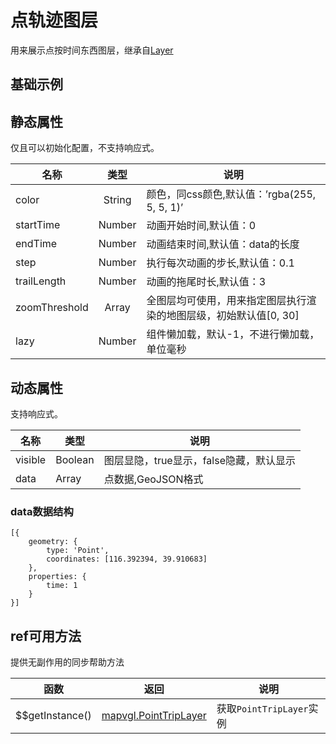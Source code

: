 # 点轨迹图层
用来展示点按时间东西图层，继承自[Layer](https://mapv.baidu.com/gl/docs/Layer.html)

## 基础示例

<vuep template="#example"></vuep>

<script v-pre type="text/x-template" id="example">

  <template>
    <div class="bmap-page-container">
      <el-bmap vid="bmapDemo" :zoom="zoom" :center="center" class="bmap-demo">
        <el-bmapv-view>
            <el-bmapv-point-trip-layer :data="data"></el-bmapv-point-trip-layer>
        </el-bmapv-view>
      </el-bmap>
    </div>
  </template>

  <style>
    .bmap-demo {
      height: 300px;
    }
  </style>

  <script>
  
    module.exports = {
      name: 'bmap-page',
      data() {
        
        return {
          count: 1,
          zoom: 14,
          center: [121.5273285, 31.21515044],
          data: [{
              geometry: {
                  type: 'Point',
                  coordinates: [121.5273285, 31.21515044],
              },
              properties: {
                  time: 1
              }
          }]
        };
      },
      mounted(){
      },
      methods: {
      }
    };
  </script>

</script>


## 静态属性
仅且可以初始化配置，不支持响应式。

名称 | 类型 | 说明
---|:---:|---
color | String | 颜色，同css颜色,默认值：’rgba(255, 5, 5, 1)’
startTime | Number | 动画开始时间,默认值：0
endTime | Number | 动画结束时间,默认值：data的长度
step | Number | 执行每次动画的步长,默认值：0.1
trailLength | Number | 动画的拖尾时长,默认值：3
zoomThreshold | Array | 全图层均可使用，用来指定图层执行渲染的地图层级，初始默认值[0, 30]
lazy | Number | 组件懒加载，默认-1，不进行懒加载，单位毫秒

## 动态属性
支持响应式。

名称 | 类型 | 说明
---|---|---|
visible | Boolean | 图层显隐，true显示，false隐藏，默认显示
data | Array  | 点数据,GeoJSON格式
                         
### data数据结构
```
[{
    geometry: {
        type: 'Point',
        coordinates: [116.392394, 39.910683]
    },
    properties: {
        time: 1
    }
}]
```

## ref可用方法
提供无副作用的同步帮助方法

函数 | 返回 | 说明
---|---|---|
$$getInstance() | [mapvgl.PointTripLayer](https://mapv.baidu.com/gl/docs/PointTripLayer.html) | 获取`PointTripLayer`实例
